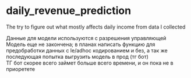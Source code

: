 # daily_revenue_prediction
The try to figure out what mostly affects daily income from data I collected

Данные для модели используются с разрешения управляющей <br/>
Модель еще не закончена; в планах написать функцию для предобработки данных с le/adhoc кодированием и без, а так же последующая попытка выгрузить модель в прод (тг бот)<br/>
ТГ бот скорее всего займет больше всего времени, и он пока не в приоретете
